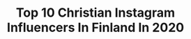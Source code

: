---
title: Top 10 Christian Instagram Influencers In Finland In 2020
description: >-
  Find top christian Instagram influencers in Finland in 2020. Most popular hashtags: #stayathome #hollywood #clintonswag #recordstore.
platform: Instagram
profiles:
  - username: "mrs.tews"
    fullname: >-
      Claudia Tews
    location: "Finland"
    followers: 30075
    engagement: 585
    commentsToLikes: 0.028850
    id: ck8tdd7jp2w240j78hvvgm76u
    verified: false
    hashtags: "#haustier, #freude, #dankbarkeit, #twingirls"
  - username: "florinsinatura"
    fullname: >-
      Nature Photography
    location: "Finland"
    followers: 40146
    engagement: 206
    commentsToLikes: 0.009257
    id: ck0tzxwzurxbg0i19cm011va7
    verified: false
    hashtags: "#vscogrid, #landscapephotomag, #adventureinspired, #adventuretime"
  - username: "fathersewsbest"
    fullname: >-
      Steven
    location: "Finland"
    followers: 4462
    engagement: 912
    commentsToLikes: 0.094338
    id: ck6ui47vhcysf0j71rdy5740r
    verified: false
    hashtags: "#magickingdom, #costumejewelry, #disneylandparis, #upcycledfashion"
  - username: "wilmamurto"
    fullname: >-
      WILMA MURTO
    location: "Finland"
    followers: 19641
    engagement: 888
    commentsToLikes: 0.006475
    id: ck0u0htk7tqwv0i191ngrx28m
    verified: false
    hashtags: "#stayathome, #tokyo2020ne, #polevaultfamily, #strongertogether"
  - username: "malvava"
    fullname: >-
      Malva Soewarno
    location: "Finland"
    followers: 141995
    engagement: 99
    commentsToLikes: 0.023908
    id: ck5c1ajfyus3t0i11d2w57yyq
    verified: false
    hashtags: "#stayathome, #labuanbajo, #glazeskin, #dirumahaja"
  - username: "jussi69official"
    fullname: >-
      Jussi69official
    location: "Finland"
    followers: 41540
    engagement: 381
    commentsToLikes: 0.022355
    id: ck5q80yfo3yw30i110f17w3db
    verified: true
    hashtags: "#lipposenlevyjakasetti, #preorder, #creatememories, #limitededition"
  - username: "toffem"
    fullname: >-
      Football Boots & Cleats
    location: "Finland"
    followers: 247685
    engagement: 102
    commentsToLikes: 0.020461
    id: ck13c2t08ycii0i19i0h3o6oi
    verified: false
    hashtags: "#pumaferrari, #newboots, #safari, #accelerator"
  - username: "the69eyesofficial"
    fullname: >-
      The 69 Eyes
    location: "Finland"
    followers: 27018
    engagement: 680
    commentsToLikes: 0.025306
    id: ck5ckqmjzxf2s0i11rpjdax5i
    verified: true
    hashtags: "#stayhomeforozzy, #jackkerouac, #wordsofwisdom, #wordstoliveby"
  - username: "idachristines"
    fullname: >-
      Ida Christine Starck • YouTube
    location: "Finland"
    followers: 2888
    engagement: 1150
    commentsToLikes: 0.040605
    id: ckap7eoz5jr510i78d5rl33rz
    verified: false
    hashtags: "#kirppiskierros, #torilo, #emmysecondhand, #roihuvuori"
---